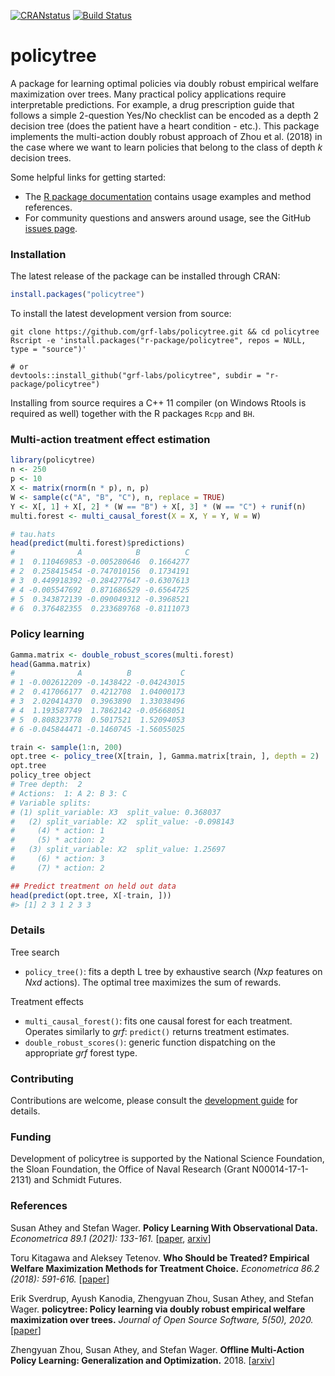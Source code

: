 [![CRANstatus](https://www.r-pkg.org/badges/version/policytree)](https://cran.r-project.org/package=policytree)
[![Build Status](https://dev.azure.com/grf-labs/grf/_apis/build/status/grf-labs.policytree?branchName=master)](https://dev.azure.com/grf-labs/grf/_build/latest?definitionId=1&branchName=master)

# policytree

A package for learning optimal policies via doubly robust empirical welfare maximization over trees. Many practical policy applications require interpretable predictions. For example, a drug prescription guide that follows a simple 2-question Yes/No checklist can be encoded as a depth 2 decision tree (does the patient have a heart condition - etc.). This package implements the multi-action doubly robust approach of Zhou et al. (2018) in the case where we want to learn policies that belong to the class of depth _k_ decision trees.

Some helpful links for getting started:

* The [R package documentation](https://grf-labs.github.io/policytree/) contains usage examples and method references.
* For community questions and answers around usage, see the GitHub [issues page](https://github.com/grf-labs/policytree/issues).


### Installation

The latest release of the package can be installed through CRAN:

```R
install.packages("policytree")
```

To install the latest development version from source:

```
git clone https://github.com/grf-labs/policytree.git && cd policytree
Rscript -e 'install.packages("r-package/policytree", repos = NULL, type = "source")'

# or
devtools::install_github("grf-labs/policytree", subdir = "r-package/policytree")
```

Installing from source requires a C++ 11 compiler (on Windows Rtools is required as well) together with the R packages
`Rcpp` and `BH`.

### Multi-action treatment effect estimation
```r
library(policytree)
n <- 250
p <- 10
X <- matrix(rnorm(n * p), n, p)
W <- sample(c("A", "B", "C"), n, replace = TRUE)
Y <- X[, 1] + X[, 2] * (W == "B") + X[, 3] * (W == "C") + runif(n)
multi.forest <- multi_causal_forest(X = X, Y = Y, W = W)

# tau.hats
head(predict(multi.forest)$predictions)
#              A            B          C
# 1  0.110469853 -0.005280646  0.1664277
# 2  0.258415454 -0.747010156  0.1734191
# 3  0.449918392 -0.284277647 -0.6307613
# 4 -0.005547692  0.871686529 -0.6564725
# 5  0.343872139 -0.090049312 -0.3968521
# 6  0.376482355  0.233689768 -0.8111073
```

### Policy learning
```r
Gamma.matrix <- double_robust_scores(multi.forest)
head(Gamma.matrix)
#              A          B           C
# 1 -0.002612209 -0.1438422 -0.04243015
# 2  0.417066177  0.4212708  1.04000173
# 3  2.020414370  0.3963890  1.33038496
# 4  1.193587749  1.7862142 -0.05668051
# 5  0.808323778  0.5017521  1.52094053
# 6 -0.045844471 -0.1460745 -1.56055025

train <- sample(1:n, 200)
opt.tree <- policy_tree(X[train, ], Gamma.matrix[train, ], depth = 2)
opt.tree
policy_tree object
# Tree depth:  2
# Actions:  1: A 2: B 3: C
# Variable splits:
# (1) split_variable: X3  split_value: 0.368037
#   (2) split_variable: X2  split_value: -0.098143
#     (4) * action: 1
#     (5) * action: 2
#   (3) split_variable: X2  split_value: 1.25697
#     (6) * action: 3
#     (7) * action: 2

## Predict treatment on held out data
head(predict(opt.tree, X[-train, ]))
#> [1] 2 3 1 2 3 3
```

### Details
Tree search
* `policy_tree()`: fits a depth L tree by exhaustive search (_Nxp_ features on _Nxd_ actions). The optimal tree maximizes the sum of rewards.

Treatment effects
* `multi_causal_forest()`: fits one causal forest for each treatment. Operates similarly to _grf_: `predict()` returns treatment estimates.
* `double_robust_scores()`: generic function dispatching on the appropriate _grf_ forest type.

### Contributing

Contributions are welcome, please consult the [development guide](https://github.com/grf-labs/policytree/blob/master/DEVELOPING.md) for details.

### Funding

Development of policytree is supported by the National Science Foundation, the Sloan Foundation, the Office of Naval Research (Grant N00014-17-1-2131) and Schmidt Futures.

### References

Susan Athey and Stefan Wager.
<b>Policy Learning With Observational Data.</b> <i>Econometrica 89.1 (2021): 133-161.</i>
[<a href="https://onlinelibrary.wiley.com/doi/abs/10.3982/ECTA15732">paper</a>,
<a href="https://arxiv.org/abs/1702.02896">arxiv</a>]

Toru Kitagawa and Aleksey Tetenov.
<b>Who Should be Treated? Empirical Welfare Maximization Methods for Treatment Choice.</b> <i>Econometrica 86.2 (2018): 591-616.</i>
[<a href="https://onlinelibrary.wiley.com/doi/abs/10.3982/ECTA13288">paper</a>]

Erik Sverdrup, Ayush Kanodia, Zhengyuan Zhou, Susan Athey, and Stefan Wager.
<b>policytree: Policy learning via doubly robust empirical welfare maximization over trees.</b> <i>Journal of Open Source Software, 5(50), 2020.</i>
[<a href="https://joss.theoj.org/papers/10.21105/joss.02232">paper</a>]

Zhengyuan Zhou, Susan Athey, and Stefan Wager.
<b>Offline Multi-Action Policy Learning: Generalization and Optimization.</b> 2018.
[<a href="https://arxiv.org/abs/1810.04778">arxiv</a>]
